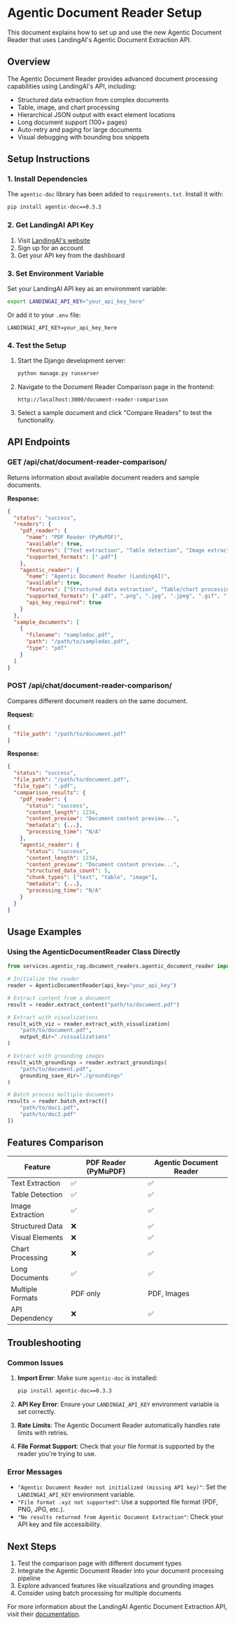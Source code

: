 # Agentic Document Reader Setup

This document explains how to set up and use the new Agentic Document Reader that uses LandingAI's Agentic Document Extraction API.

## Overview

The Agentic Document Reader provides advanced document processing capabilities using LandingAI's API, including:

- Structured data extraction from complex documents
- Table, image, and chart processing
- Hierarchical JSON output with exact element locations
- Long document support (100+ pages)
- Auto-retry and paging for large documents
- Visual debugging with bounding box snippets

## Setup Instructions

### 1. Install Dependencies

The `agentic-doc` library has been added to `requirements.txt`. Install it with:

```bash
pip install agentic-doc==0.3.3
```

### 2. Get LandingAI API Key

1. Visit [LandingAI's website](https://landing.ai/agentic-document-extraction)
2. Sign up for an account
3. Get your API key from the dashboard

### 3. Set Environment Variable

Set your LandingAI API key as an environment variable:

```bash
export LANDINGAI_API_KEY="your_api_key_here"
```

Or add it to your `.env` file:

```
LANDINGAI_API_KEY=your_api_key_here
```

### 4. Test the Setup

1. Start the Django development server:
   ```bash
   python manage.py runserver
   ```

2. Navigate to the Document Reader Comparison page in the frontend:
   ```
   http://localhost:3000/document-reader-comparison
   ```

3. Select a sample document and click "Compare Readers" to test the functionality.

## API Endpoints

### GET /api/chat/document-reader-comparison/

Returns information about available document readers and sample documents.

**Response:**
```json
{
  "status": "success",
  "readers": {
    "pdf_reader": {
      "name": "PDF Reader (PyMuPDF)",
      "available": true,
      "features": ["Text extraction", "Table detection", "Image extraction", "Metadata extraction"],
      "supported_formats": [".pdf"]
    },
    "agentic_reader": {
      "name": "Agentic Document Reader (LandingAI)",
      "available": true,
      "features": ["Structured data extraction", "Table/chart processing", "Visual element detection", "Hierarchical JSON output", "Long document support"],
      "supported_formats": [".pdf", ".png", ".jpg", ".jpeg", ".gif", ".bmp", ".tiff", ".webp"],
      "api_key_required": true
    }
  },
  "sample_documents": [
    {
      "filename": "sampledoc.pdf",
      "path": "/path/to/sampledoc.pdf",
      "type": "pdf"
    }
  ]
}
```

### POST /api/chat/document-reader-comparison/

Compares different document readers on the same document.

**Request:**
```json
{
  "file_path": "/path/to/document.pdf"
}
```

**Response:**
```json
{
  "status": "success",
  "file_path": "/path/to/document.pdf",
  "file_type": ".pdf",
  "comparison_results": {
    "pdf_reader": {
      "status": "success",
      "content_length": 1234,
      "content_preview": "Document content preview...",
      "metadata": {...},
      "processing_time": "N/A"
    },
    "agentic_reader": {
      "status": "success",
      "content_length": 1234,
      "content_preview": "Document content preview...",
      "structured_data_count": 5,
      "chunk_types": ["text", "table", "image"],
      "metadata": {...},
      "processing_time": "N/A"
    }
  }
}
```

## Usage Examples

### Using the AgenticDocumentReader Class Directly

```python
from services.agentic_rag.document_readers.agentic_document_reader import AgenticDocumentReader

# Initialize the reader
reader = AgenticDocumentReader(api_key="your_api_key")

# Extract content from a document
result = reader.extract_content("path/to/document.pdf")

# Extract with visualizations
result_with_viz = reader.extract_with_visualization(
    "path/to/document.pdf",
    output_dir="./visualizations"
)

# Extract with grounding images
result_with_groundings = reader.extract_groundings(
    "path/to/document.pdf",
    grounding_save_dir="./groundings"
)

# Batch process multiple documents
results = reader.batch_extract([
    "path/to/doc1.pdf",
    "path/to/doc2.pdf"
])
```

## Features Comparison

| Feature | PDF Reader (PyMuPDF) | Agentic Document Reader |
|---------|---------------------|------------------------|
| Text Extraction | ✅ | ✅ |
| Table Detection | ✅ | ✅ |
| Image Extraction | ✅ | ✅ |
| Structured Data | ❌ | ✅ |
| Visual Elements | ❌ | ✅ |
| Chart Processing | ❌ | ✅ |
| Long Documents | ✅ | ✅ |
| Multiple Formats | PDF only | PDF, Images |
| API Dependency | ❌ | ✅ |

## Troubleshooting

### Common Issues

1. **Import Error**: Make sure `agentic-doc` is installed:
   ```bash
   pip install agentic-doc==0.3.3
   ```

2. **API Key Error**: Ensure your `LANDINGAI_API_KEY` environment variable is set correctly.

3. **Rate Limits**: The Agentic Document Reader automatically handles rate limits with retries.

4. **File Format Support**: Check that your file format is supported by the reader you're trying to use.

### Error Messages

- `"Agentic Document Reader not initialized (missing API key)"`: Set the `LANDINGAI_API_KEY` environment variable.
- `"File format .xyz not supported"`: Use a supported file format (PDF, PNG, JPG, etc.).
- `"No results returned from Agentic Document Extraction"`: Check your API key and file accessibility.

## Next Steps

1. Test the comparison page with different document types
2. Integrate the Agentic Document Reader into your document processing pipeline
3. Explore advanced features like visualizations and grounding images
4. Consider using batch processing for multiple documents

For more information about the LandingAI Agentic Document Extraction API, visit their [documentation](https://github.com/landing-ai/agentic-doc).
